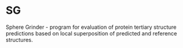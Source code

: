 # SG
Sphere Grinder - program for evaluation of protein tertiary structure predictions based on local superposition of predicted and reference structures.
